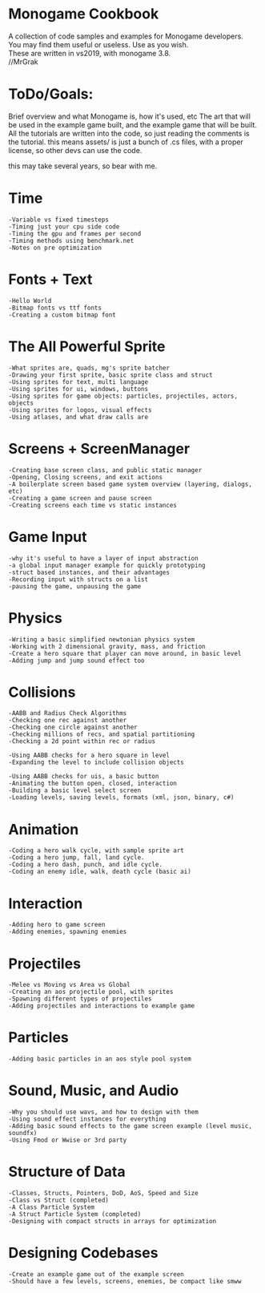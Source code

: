 # Monogame Cookbook

A collection of code samples and examples for Monogame developers.  
You may find them useful or useless.  Use as you wish.  
These are written in vs2019, with monogame 3.8.  
//MrGrak



# ToDo/Goals:

Brief overview and what Monogame is, how it's used, etc
The art that will be used in the example game built, and
the example game that will be built. All the tutorials are
written into the code, so just reading the comments is the
tutorial. this means assets/ is just a bunch of .cs files,
with a proper license, so other devs can use the code.

this may take several years, so bear with me.


	
# Time
	-Variable vs fixed timesteps
	-Timing just your cpu side code
	-Timing the gpu and frames per second
	-Timing methods using benchmark.net
	-Notes on pre optimization
	
# Fonts + Text
	-Hello World
	-Bitmap fonts vs ttf fonts
	-Creating a custom bitmap font
	
# The All Powerful Sprite
	-What sprites are, quads, mg's sprite batcher
	-Drawing your first sprite, basic sprite class and struct
	-Using sprites for text, multi language
	-Using sprites for ui, windows, buttons
	-Using sprites for game objects: particles, projectiles, actors, objects
	-Using sprites for logos, visual effects
	-Using atlases, and what draw calls are

# Screens + ScreenManager
	-Creating base screen class, and public static manager
	-Opening, Closing screens, and exit actions
	-A boilerplate screen based game system overview (layering, dialogs, etc)
	-Creating a game screen and pause screen
	-Creating screens each time vs static instances

# Game Input
	-why it's useful to have a layer of input abstraction
	-a global input manager example for quickly prototyping
	-struct based instances, and their advantages
	-Recording input with structs on a list
	-pausing the game, unpausing the game
	
# Physics
	-Writing a basic simplified newtonian physics system
	-Working with 2 dimensional gravity, mass, and friction
	-Create a hero square that player can move around, in basic level
	-Adding jump and jump sound effect too
	
# Collisions
	-AABB and Radius Check Algorithms
	-Checking one rec against another
	-Checking one circle against another
	-Checking millions of recs, and spatial partitioning
	-Checking a 2d point within rec or radius
	
	-Using AABB checks for a hero square in level
	-Expanding the level to include collision objects
	
	-Using AABB checks for uis, a basic button
	-Animating the button open, closed, interaction
	-Building a basic level select screen
	-Loading levels, saving levels, formats (xml, json, binary, c#)
	
# Animation
	-Coding a hero walk cycle, with sample sprite art
	-Coding a hero jump, fall, land cycle.
	-Coding a hero dash, punch, and idle cycle.
	-Coding an enemy idle, walk, death cycle (basic ai)

# Interaction
	-Adding hero to game screen
	-Adding enemies, spawning enemies
	
# Projectiles
	-Melee vs Moving vs Area vs Global
	-Creating an aos projectile pool, with sprites
	-Spawning different types of projectiles
	-Adding projectiles and interactions to example game
	
# Particles
	-Adding basic particles in an aos style pool system
	
# Sound, Music, and Audio
	-Why you should use wavs, and how to design with them
	-Using sound effect instances for everything
	-Adding basic sound effects to the game screen example (level music, soundfx)
	-Using Fmod or Wwise or 3rd party
	
# Structure of Data
	-Classes, Structs, Pointers, DoD, AoS, Speed and Size
	-Class vs Struct (completed)
	-A Class Particle System
	-A Struct Particle System (completed)
	-Designing with compact structs in arrays for optimization
	
# Designing Codebases
	-Create an example game out of the example screen
	-Should have a few levels, screens, enemies, be compact like smww
	
	
	
	
	
	